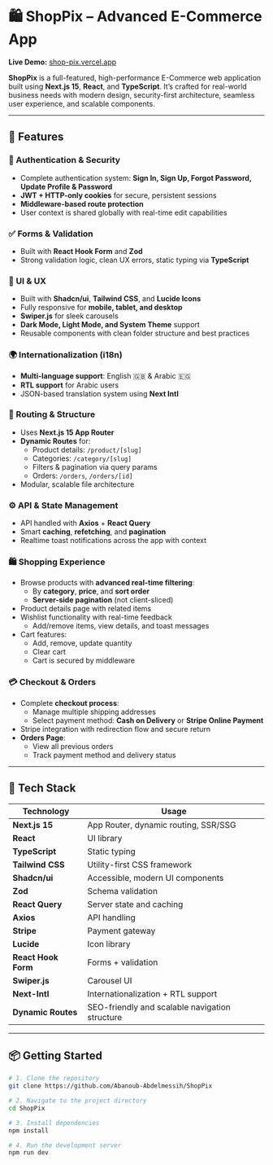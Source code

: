 # 🛍️ ShopPix – Advanced E-Commerce App

**Live Demo:** [shop-pix.vercel.app](https://shop-pix.vercel.app/)

**ShopPix** is a full-featured, high-performance E-Commerce web application built using **Next.js 15**, **React**, and **TypeScript**. It’s crafted for real-world business needs with modern design, security-first architecture, seamless user experience, and scalable components.

---

## 🚀 Features

### 🔐 Authentication & Security
- Complete authentication system: **Sign In, Sign Up, Forgot Password, Update Profile & Password**
- **JWT + HTTP-only cookies** for secure, persistent sessions
- **Middleware-based route protection**
- User context is shared globally with real-time edit capabilities

### ✅ Forms & Validation
- Built with **React Hook Form** and **Zod**
- Strong validation logic, clean UX errors, static typing via **TypeScript**

### 🎨 UI & UX
- Built with **Shadcn/ui**, **Tailwind CSS**, and **Lucide Icons**
- Fully responsive for **mobile, tablet, and desktop**
- **Swiper.js** for sleek carousels
- **Dark Mode, Light Mode, and System Theme** support
- Reusable components with clean folder structure and best practices

### 🌍 Internationalization (i18n)
- **Multi-language support**: English 🇬🇧 & Arabic 🇪🇬
- **RTL support** for Arabic users
- JSON-based translation system using **Next Intl**

### 🧭 Routing & Structure
- Uses **Next.js 15 App Router**
- **Dynamic Routes** for:
  - Product details: `/product/[slug]`
  - Categories: `/category/[slug]`
  - Filters & pagination via query params
  - Orders: `/orders`, `/orders/[id]`
- Modular, scalable file architecture

### ⚙️ API & State Management
- API handled with **Axios** + **React Query**
- Smart **caching**, **refetching**, and **pagination**
- Realtime toast notifications across the app with context

### 🛍️ Shopping Experience
- Browse products with **advanced real-time filtering**:
  - By **category**, **price**, and **sort order**
  - **Server-side pagination** (not client-sliced)
- Product details page with related items
- Wishlist functionality with real-time feedback
  - Add/remove items, view details, and toast messages
- Cart features:
  - Add, remove, update quantity
  - Clear cart
  - Cart is secured by middleware

### 💳 Checkout & Orders
- Complete **checkout process**:
  - Manage multiple shipping addresses
  - Select payment method: **Cash on Delivery** or **Stripe Online Payment**
- Stripe integration with redirection flow and secure return
- **Orders Page**:
  - View all previous orders
  - Track payment method and delivery status

---

## 🧰 Tech Stack

| Technology         | Usage                                           |
|--------------------|--------------------------------------------------|
| **Next.js 15**     | App Router, dynamic routing, SSR/SSG             |
| **React**          | UI library                                       |
| **TypeScript**     | Static typing                                    |
| **Tailwind CSS**   | Utility-first CSS framework                      |
| **Shadcn/ui**      | Accessible, modern UI components                 |
| **Zod**            | Schema validation                                |
| **React Query**    | Server state and caching                         |
| **Axios**          | API handling                                     |
| **Stripe**         | Payment gateway                                  |
| **Lucide**         | Icon library                                     |
| **React Hook Form**| Forms + validation                               |
| **Swiper.js**      | Carousel UI                                      |
| **Next-Intl**      | Internationalization + RTL support               |
| **Dynamic Routes** | SEO-friendly and scalable navigation structure   |

---

## 📦 Getting Started

```bash
# 1. Clone the repository
git clone https://github.com/Abanoub-Abdelmessih/ShopPix

# 2. Navigate to the project directory
cd ShopPix

# 3. Install dependencies
npm install

# 4. Run the development server
npm run dev
